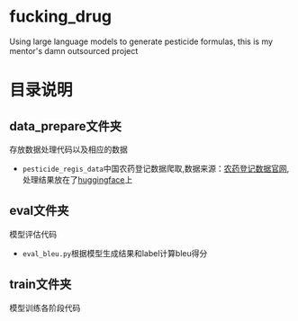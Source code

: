 # fucking_drug
Using large language models to generate pesticide formulas, this is my mentor's damn outsourced project

# 目录说明
## data_prepare文件夹
存放数据处理代码以及相应的数据
- `pesticide_regis_data`中国农药登记数据爬取,数据来源：[农药登记数据官网](http://www.icama.org.cn/zwb/dataCenter),处理结果放在了[huggingface](https://github.com/htesd/fucking_drug.git)上

## eval文件夹
模型评估代码
- `eval_bleu.py`根据模型生成结果和label计算bleu得分

## train文件夹
模型训练各阶段代码